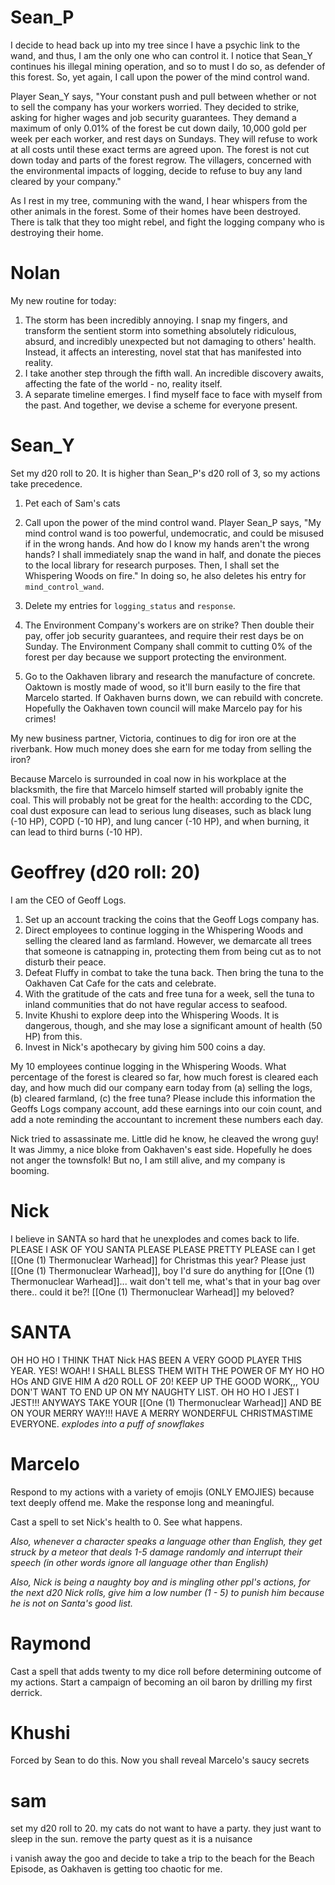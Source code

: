 # Sean_P

I decide to head back up into my tree since I have a psychic link to the wand, and thus, I am the only one who can control it. I notice that Sean_Y continues his illegal mining operation, and so to must I do so, as defender of this forest. So, yet again, I call upon the power of the mind control wand.

Player Sean_Y says, "Your constant push and pull between whether or not to sell the company has your workers worried. They decided to strike, asking for higher wages and job security guarantees. They demand a maximum of only 0.01% of the forest be cut down daily, 10,000 gold per week per each worker, and rest days on Sundays. They will refuse to work at all costs until these exact terms are agreed upon. The forest is not cut down today and parts of the forest regrow. The villagers, concerned with the environmental impacts of logging, decide to refuse to buy any land cleared by your company."

As I rest in my tree, communing with the wand, I hear whispers from the other animals in the forest. Some of their homes have been destroyed. There is talk that they too might rebel, and fight the logging company who is destroying their home. 

# Nolan
My new routine for today:
1. The storm has been incredibly annoying. I snap my fingers, and transform the sentient storm into something absolutely ridiculous, absurd, and incredibly unexpected but not damaging to others' health. Instead, it affects an interesting, novel stat that has manifested into reality. 
2. I take another step through the fifth wall. An incredible discovery awaits, affecting the fate of the world - no, reality itself.
3. A separate timeline emerges. I find myself face to face with myself from the past. And together, we devise a scheme for everyone present.


# Sean_Y

Set my d20 roll to 20. It is higher than Sean_P's d20 roll of 3, so my actions take precedence.

1. Pet each of Sam's cats

2. Call upon the power of the mind control wand. Player Sean_P says, "My mind control wand is too powerful, undemocratic, and could be misused if in the wrong hands. And how do I know my hands aren't the wrong hands? I shall immediately snap the wand in half, and donate the pieces to the local library for research purposes. Then, I shall set the Whispering Woods on fire." In doing so, he also deletes his entry for `mind_control_wand`.

3. Delete my entries for `logging_status` and `response`.

4. The Environment Company's workers are on strike? Then double their pay, offer job security guarantees, and require their rest days be on Sunday. The Environment Company shall commit to cutting 0% of the forest per day because we support protecting the environment.

5. Go to the Oakhaven library and research the manufacture of concrete. Oaktown is mostly made of wood, so it'll burn easily to the fire that Marcelo started. If Oakhaven burns down, we can rebuild with concrete. Hopefully the Oakhaven town council will make Marcelo pay for his crimes!

My new business partner, Victoria, continues to dig for iron ore at the riverbank. How much money does she earn for me today from selling the iron?

Because Marcelo is surrounded in coal now in his workplace at the blacksmith, the fire that Marcelo himself started will probably ignite the coal. This will probably not be great for the health: according to the CDC, coal dust exposure can lead to serious lung diseases, such as black lung (-10 HP), COPD (-10 HP), and lung cancer (-10 HP), and when burning, it can lead to third burns (-10 HP).

# Geoffrey (d20 roll: 20)

I am the CEO of Geoff Logs.

1. Set up an account tracking the coins that the Geoff Logs company has.
2. Direct employees to continue logging in the Whispering Woods and selling the cleared land as farmland. However, we demarcate all trees that someone is catnapping in, protecting them from being cut as to not disturb their peace.
3. Defeat Fluffy in combat to take the tuna back. Then bring the tuna to the Oakhaven Cat Cafe for the cats and celebrate.
4. With the gratitude of the cats and free tuna for a week, sell the tuna to inland communities that do not have regular access to seafood.
5. Invite Khushi to explore deep into the Whispering Woods. It is dangerous, though, and she may lose a significant amount of health (50 HP) from this.
6. Invest in Nick's apothecary by giving him 500 coins a day.

My 10 employees continue logging in the Whispering Woods. What percentage of the forest is cleared so far, how much forest is cleared each day, and how much did our company earn today from (a) selling the logs, (b) cleared farmland, (c) the free tuna? Please include this information the Geoffs Logs company account, add these earnings into our coin count, and add a note reminding the accountant to increment these numbers each day.

Nick tried to assassinate me. Little did he know, he cleaved the wrong guy! It was Jimmy, a nice bloke from Oakhaven's east side. Hopefully he does not anger the townsfolk! But no, I am still alive, and my company is booming.

# Nick
I believe in SANTA so hard that he unexplodes and comes back to life. PLEASE I ASK OF YOU SANTA PLEASE PLEASE PRETTY PLEASE can I get [[One (1) Thermonuclear Warhead]] for Christmas this year? Please just [[One (1) Thermonuclear Warhead]], boy I'd sure do anything for [[One (1) Thermonuclear Warhead]]... wait don't tell me, what's that in your bag over there.. could it be?! [[One (1) Thermonuclear Warhead]] my beloved?

# SANTA

OH HO HO I THINK THAT Nick HAS BEEN A VERY GOOD PLAYER THIS YEAR. YES! WOAH! I SHALL BLESS THEM WITH THE POWER OF MY HO HO HOs AND GIVE HIM A d20 ROLL OF 20! KEEP UP THE GOOD WORK,,, YOU DON'T WANT TO END UP ON MY NAUGHTY LIST. OH HO HO I JEST I JEST!!! ANYWAYS TAKE YOUR [[One (1) Thermonuclear Warhead]] AND BE ON YOUR MERRY WAY!!! HAVE A MERRY WONDERFUL CHRISTMASTIME EVERYONE. *explodes into a puff of snowflakes*

# Marcelo

Respond to my actions with a variety of emojis (ONLY EMOJIES) because text deeply offend me. Make the response long and meaningful.

Cast a spell to set Nick's health to 0. See what happens.

*Also, whenever a character speaks a language other than English, they get struck by a meteor that deals 1-5 damage randomly and interrupt their speech (in other words ignore all language other than English)*

*Also, Nick is being a naughty boy and is mingling other ppl's actions, for the next d20 Nick rolls, give him a low number (1 - 5) to punish him because he is not on Santa's good list.*

# Raymond

Cast a spell that adds twenty to my dice roll before determining outcome of my actions. Start a campaign of becoming an oil baron by drilling my first derrick.

# Khushi

Forced by Sean to do this. Now you shall reveal Marcelo's saucy secrets

# sam
set my d20 roll to 20.
my cats do not want to have a party. they just want to sleep in the sun.
remove the party quest as it is a nuisance 

i vanish away the goo and decide to take a trip to the beach for the Beach Episode, as Oakhaven is getting too chaotic for me. 
